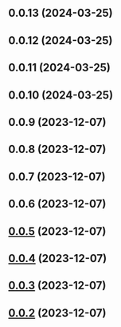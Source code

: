 ## 0.0.13 (2024-03-25)



## 0.0.12 (2024-03-25)



## 0.0.11 (2024-03-25)



## 0.0.10 (2024-03-25)



## 0.0.9 (2023-12-07)



## 0.0.8 (2023-12-07)



## 0.0.7 (2023-12-07)



## 0.0.6 (2023-12-07)



## [0.0.5](https://github.com/tatsushitoji/gh-tag-sandbox/compare/v0.0.2...v0.0.5) (2023-12-07)



## [0.0.4](https://github.com/tatsushitoji/gh-tag-sandbox/compare/v0.0.2...v0.0.4) (2023-12-07)



## [0.0.3](https://github.com/tatsushitoji/gh-tag-sandbox/compare/v0.0.2...v0.0.3) (2023-12-07)



## [0.0.2](https://github.com/tatsushitoji/gh-tag-sandbox/compare/v0.0.1...v0.0.2) (2023-12-07)



